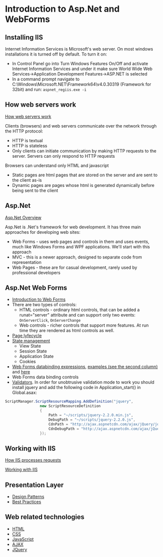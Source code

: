 # Introduction to Asp.Net and WebForms

## Installing IIS
Internet Information Services is Microsoft's web server. On most windows installations it is turned off by default. To turn it on:
* In Control Panel go into Turn Windows Features On/Off and activate Internet Information Services and under it make sure World Wide Web Services->Application Development Features->ASP.NET is selected
* In a command prompt navigate to C:\Windows\Microsoft.NET\Framework64\v4.0.30319 (Framework for 32bit) and run: `aspnet_regiis.exe -i`

## How web servers work
[How web servers work](https://developer.mozilla.org/en-US/Learn/What_is_a_web_server)

Clients (browsers) and web servers communicate over the network through the HTTP protocol:
* HTTP is textual
* HTTP is stateless
* Only clients can initiate communication by making HTTP requests to the server. Servers can only respond to HTTP requests

Browsers can understand only HTML and javascript
* Static pages are html pages that are stored on the server and are sent to the client as-is
* Dynamic pages are pages whose html is generated dynamically before being sent to the client

## Asp.Net
[Asp.Net Overview](https://msdn.microsoft.com/en-us/library/4w3ex9c2.aspx)

Asp.Net is .Net's framework for web development. It has three main approaches for developing web sites:
* Web Forms - uses web pages and controls in them and uses events, much like Windows Forms and WPF applications. We'll start with this approach
* MVC - this is a newer approach, designed to separate code from representation
* Web Pages - these are for casual development, rarely used by professional developers

## Asp.Net Web Forms
* [Introduction to Web Forms](https://msdn.microsoft.com/en-us/library/ms973868.aspx)
* There are two types of controls:
  * HTML controls - ordinary html controls, that can be added a runat="server" attribute and can support only two events: `OnServerClick`, `OnServerChange`
  * Web controls - richer controls that support more features. At run time they are rendered as html controls as well.
* [Page lyfecycle](http://www.codeproject.com/Articles/667596/ASP-NET-Life-Cycle-Overview)
* [State management](https://msdn.microsoft.com/en-us/library/50x35554%28v=vs.80%29.aspx)
  * View State
  * Session State
  * Application State
  * Cookies
* [Web Forms databinding expressions](https://msdn.microsoft.com/en-us/library/bda9bbfx%28v=vs.71%29.aspx), [examples (see the second column)](http://haacked.com/archive/2011/01/06/razor-syntax-quick-reference.aspx/) and [here](http://weblogs.asp.net/ahmedmoosa/embedded-code-and-inline-server-tags)
* Web Forms data binding controls
* [Validators](http://www.codemag.com/article/0307101). In order for unobtrusive validation mode to work you should install jquery and add the following code in Application_start() in Global.asax:
```csharp
ScriptManager.ScriptResourceMapping.AddDefinition("jquery",
                new ScriptResourceDefinition
                {
                    Path = "~/scripts/jquery-2.2.0.min.js",
                    DebugPath = "~/scripts/jquery-2.2.0.js",
                    CdnPath = "http://ajax.aspnetcdn.com/ajax/jQuery/jquery-2.2.0.min.js",
                    CdnDebugPath = "http://ajax.aspnetcdn.com/ajax/jQuery/jquery-2.2.0.js"
                });
```

## Working with IIS
[How IIS processes requests](http://abhijitjana.net/2010/03/14/beginner%E2%80%99s-guide-how-iis-process-asp-net-request/)

[Working with IIS](https://msdn.microsoft.com/en-us/library/aa544790%28v=cs.70%29.aspx)


## Presentation Layer 

* [Design Patterns](https://msdn.microsoft.com/en-us/library/ff647343.aspx)
* [Best Practices](https://msdn.microsoft.com/en-us/library/ee658081.aspx)

## Web related technologies

* [HTML](http://www.w3schools.com/html/)
* [CSS](http://www.w3schools.com/css/)
* [JavaScript](http://www.w3schools.com/js/)
* [AJAX](http://www.w3schools.com/ajax/)
* [JQuery](http://www.w3schools.com/jquery/)
